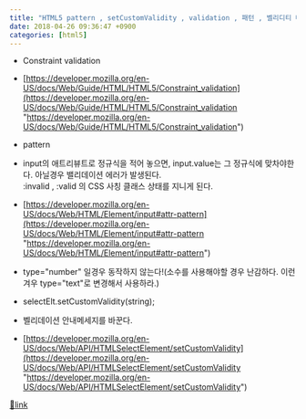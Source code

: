 ```yaml
---
title: "HTML5 pattern , setCustomValidity , validation , 패턴 , 벨리디티 메세지 커스텀  , 벨리데이션"
date: 2018-04-26 09:36:47 +0900
categories: [html5]
---
```


  
- Constraint validation
- [https://developer.mozilla.org/en-US/docs/Web/Guide/HTML/HTML5/Constraint_validation](https://developer.mozilla.org/en-US/docs/Web/Guide/HTML/HTML5/Constraint_validation "https://developer.mozilla.org/en-US/docs/Web/Guide/HTML/HTML5/Constraint_validation")

- pattern
- input의 애트리뷰트로 정규식을 적어 놓으면, input.value는 그 정규식에 맞차야한다. 아닐경우 밸리데이션 에러가 발생된다.  
:invalid , :valid 의 CSS 사칭 클래스 상태를 지니게 된다.
- [https://developer.mozilla.org/en-US/docs/Web/HTML/Element/input#attr-pattern](https://developer.mozilla.org/en-US/docs/Web/HTML/Element/input#attr-pattern "https://developer.mozilla.org/en-US/docs/Web/HTML/Element/input#attr-pattern")
- type="number" 일경우 동작하지 않는다!(소수를 사용해야할 경우 난감하다. 이런 겨우 type="text"로 변경해서 사용하라.)

- selectElt.setCustomValidity(string);
- 벨리데이션 안내메세지를 바꾼다.

- [https://developer.mozilla.org/en-US/docs/Web/API/HTMLSelectElement/setCustomValidity](https://developer.mozilla.org/en-US/docs/Web/API/HTMLSelectElement/setCustomValidity "https://developer.mozilla.org/en-US/docs/Web/API/HTMLSelectElement/setCustomValidity")





[🔗link](http://www.mins01.com/mh/tech/read/1154)